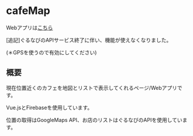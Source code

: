 # cafeMap

Webアプリは[こちら](https://cafemap-zawa.web.app)

[追記]ぐるなびのAPIサービス終了に伴い、機能が使えなくなりました。

(＊GPSを使うので有効にしてください)

## 概要
現在位置近くのカフェを地図とリストで表示してくれるページ/Webアプリです。

Vue.jsとFirebaseを使用しています。

位置の取得はGoogleMaps API、お店のリストはぐるなびのAPIを使用しています。
